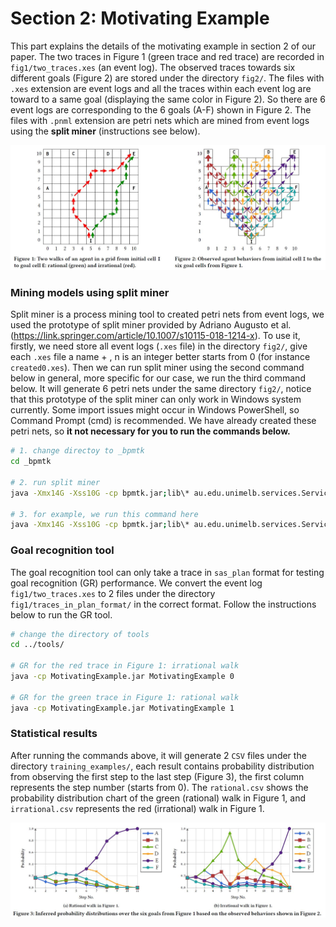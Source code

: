 # Section 2: Motivating Example

This part explains the details of the motivating example in section 2 of our paper. The two traces in Figure 1 (green trace and red trace) are recorded in ``fig1/two_traces.xes`` (an event log). The observed traces towards six different goals (Figure 2) are stored under the directory ``fig2/``. The files with ``.xes`` extension are event logs and all the traces within each event log are toward to a same goal (displaying the same color in Figure 2). So there are 6 event logs are corresponding to the 6 goals (A-F) shown in Figure 2. The files with ``.pnml`` extension are petri nets which are mined from event logs using the **split miner** (instructions see below).

![image](https://github.com/zihangs/fp1189_aamas2020/blob/master/pictures/fig1fig2.JPG)



### Mining models using split miner

Split miner is a process mining tool to created petri nets from event logs, we used the prototype of split miner provided by Adriano Augusto et al. (https://link.springer.com/article/10.1007/s10115-018-1214-x). To use it, firstly, we need store all event logs (``.xes`` file) in the directory ``fig2/``, give each ``.xes`` file a name <created> + <n>, n is an integer better starts from 0 (for instance ``created0.xes``). Then we can run split miner using the second command below in general, more specific for our case, we run the third command below. It will generate 6 petri nets under the same directory ``fig2/``, notice that this prototype of the split miner can only work in Windows system currently. Some import issues might occur in Windows PowerShell, so Command Prompt (cmd) is recommended. We have already created these petri nets, so **it not necessary for you to run the commands below.**

```sh
# 1. change directoy to _bpmtk
cd _bpmtk

# 2. run split miner
java -Xmx14G -Xss10G -cp bpmtk.jar;lib\* au.edu.unimelb.services.ServiceProvider SMBD "<directoy>\<file name prefix>" <start number> <end number>

# 3. for example, we run this command here
java -Xmx14G -Xss10G -cp bpmtk.jar;lib\* au.edu.unimelb.services.ServiceProvider SMBD "..\fig2\created" 0 5
```



### Goal recognition tool

The goal recognition tool can only take a trace in ``sas_plan`` format for testing goal recognition (GR) performance. We convert the event log ``fig1/two_traces.xes`` to 2 files under the directory ``fig1/traces_in_plan_format/`` in the correct format. Follow the instructions below to run the GR tool.

```sh
# change the directory of tools
cd ../tools/

# GR for the red trace in Figure 1: irrational walk   
java -cp MotivatingExample.jar MotivatingExample 0

# GR for the green trace in Figure 1: rational walk
java -cp MotivatingExample.jar MotivatingExample 1
```



### Statistical results

After running the commands above, it will generate 2 ``CSV`` files under the directory ``training_examples/``, each result contains probability distribution from observing the first step to the last step (Figure 3), the first column represents the step number (starts from 0). The ``rational.csv`` shows the probability distribution chart of the green (rational) walk in Figure 1, and ``irrational.csv`` represents the red (irrational) walk in Figure 1.

![image](https://github.com/zihangs/fp1189_aamas2020/blob/master/pictures/fig3.JPG)





